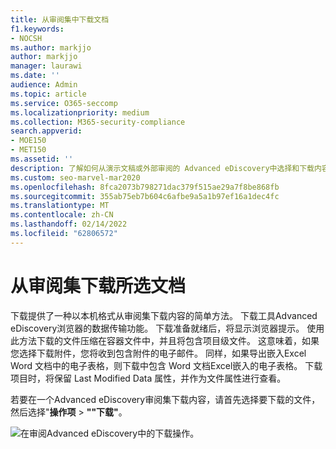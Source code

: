 ```yaml
---
title: 从审阅集中下载文档
f1.keywords:
- NOCSH
ms.author: markjjo
author: markjjo
manager: laurawi
ms.date: ''
audience: Admin
ms.topic: article
ms.service: O365-seccomp
ms.localizationpriority: medium
ms.collection: M365-security-compliance
search.appverid:
- MOE150
- MET150
ms.assetid: ''
description: 了解如何从演示文稿或外部审阅的 Advanced eDiscovery中选择和下载内容。
ms.custom: seo-marvel-mar2020
ms.openlocfilehash: 8fca2073b798271dac379f515ae29a7f8be868fb
ms.sourcegitcommit: 355ab75eb7b604c6afbe9a5a1b97ef16a1dec4fc
ms.translationtype: MT
ms.contentlocale: zh-CN
ms.lasthandoff: 02/14/2022
ms.locfileid: "62806572"
---
```

# <a name="download-selected-documents-from-a-review-set"></a>从审阅集下载所选文档

下载提供了一种以本机格式从审阅集下载内容的简单方法。 下载工具Advanced eDiscovery浏览器的数据传输功能。 下载准备就绪后，将显示浏览器提示。 使用此方法下载的文件压缩在容器文件中，并且将包含项目级文件。 这意味着，如果您选择下载附件，您将收到包含附件的电子邮件。 同样，如果导出嵌入Excel Word 文档中的电子表格，则下载中包含 Word 文档Excel嵌入的电子表格。 下载项目时，将保留 Last Modified Data 属性，并作为文件属性进行查看。

若要在一个Advanced eDiscovery审阅集下载内容，请首先选择要下载的文件，然后选择"**操作项** > **""下载"**。

![在审阅Advanced eDiscovery中的下载操作。](../media/eDiscoDownload.png)
